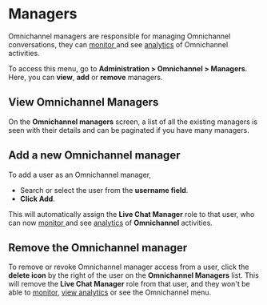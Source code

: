 # Managers

Omnichannel managers are responsible for managing Omnichannel conversations, they can [monitor ](real-time-monitoring.md)and see [analytics](analytics.md) of Omnichannel activities.

To access this menu, go to **Administration > Omnichannel > Managers**. Here, you can **view**, **add** or **remove** managers.

## View Omnichannel Managers

On the **Omnichannel managers** screen, a list of all the existing managers is seen with their details and can be paginated if you have many managers.

## Add a new Omnichannel manager

To add a user as an Omnichannel manager,&#x20;

* Search or select the user from the **username field**.
* **Click Add**.&#x20;

This will automatically assign the **Live Chat Manager** role to that user, who can now [monitor ](real-time-monitoring.md)and see [analytics](analytics.md) of **Omnichannel** activities.

## Remove the Omnichannel manager

To remove or revoke Omnichannel manager access from a user, click the **delete icon** by the right of the user on the **Omnichannel Managers** list. This will remove the **Live Chat Manager** role from that user, and they won't be able to [monitor](real-time-monitoring.md), [view analytics](analytics.md) or see the Omnichannel menu.
